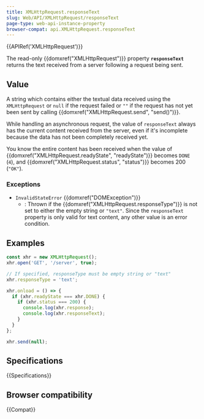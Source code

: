 ```yaml
---
title: XMLHttpRequest.responseText
slug: Web/API/XMLHttpRequest/responseText
page-type: web-api-instance-property
browser-compat: api.XMLHttpRequest.responseText
---
```


{{APIRef('XMLHttpRequest')}}

The read-only {{domxref("XMLHttpRequest")}} property
**`responseText`** returns the text received from a server
following a request being sent.

## Value

A string which contains either the textual data received using the
`XMLHttpRequest` or `null` if the request failed or
`""` if the request has not yet been sent by calling
{{domxref("XMLHttpRequest.send", "send()")}}.

While handling an asynchronous request, the value of `responseText` always
has the current content received from the server, even if it's incomplete because the
data has not been completely received yet.

You know the entire content has been received when the value of
{{domxref("XMLHttpRequest.readyState", "readyState")}} becomes
`DONE` (`4`), and
{{domxref("XMLHttpRequest.status", "status")}} becomes 200 (`"OK"`).

### Exceptions

- `InvalidStateError` {{domxref("DOMException")}}
  - : Thrown if the {{domxref("XMLHttpRequest.responseType")}} is not set to either the empty
    string or `"text"`. Since the `responseText` property is
    only valid for text content, any other value is an error condition.

## Examples

```js
const xhr = new XMLHttpRequest();
xhr.open('GET', '/server', true);

// If specified, responseType must be empty string or "text"
xhr.responseType = 'text';

xhr.onload = () => {
  if (xhr.readyState === xhr.DONE) {
    if (xhr.status === 200) {
      console.log(xhr.response);
      console.log(xhr.responseText);
    }
  }
};

xhr.send(null);
```

## Specifications

{{Specifications}}

## Browser compatibility

{{Compat}}
